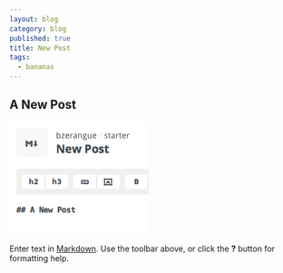 ```yaml
---
layout: blog
category: blog
published: true
title: New Post
tags: 
  - bananas
---
```


## A New Post

![Screenshot](/media/image-screenshot.png)

Enter text in [Markdown](http://daringfireball.net/projects/markdown/). Use the toolbar above, or click the **?** button for formatting help.